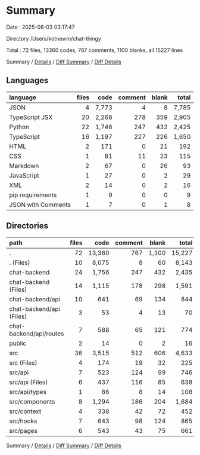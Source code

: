 # Summary

Date : 2025-06-03 03:17:47

Directory /Users/kotnewm/chat-thingy

Total : 72 files,  13360 codes, 767 comments, 1100 blanks, all 15227 lines

Summary / [Details](details.md) / [Diff Summary](diff.md) / [Diff Details](diff-details.md)

## Languages
| language | files | code | comment | blank | total |
| :--- | ---: | ---: | ---: | ---: | ---: |
| JSON | 4 | 7,773 | 4 | 8 | 7,785 |
| TypeScript JSX | 20 | 2,268 | 278 | 359 | 2,905 |
| Python | 22 | 1,746 | 247 | 432 | 2,425 |
| TypeScript | 16 | 1,197 | 227 | 226 | 1,650 |
| HTML | 2 | 171 | 0 | 21 | 192 |
| CSS | 1 | 81 | 11 | 23 | 115 |
| Markdown | 2 | 67 | 0 | 26 | 93 |
| JavaScript | 1 | 27 | 0 | 2 | 29 |
| XML | 2 | 14 | 0 | 2 | 16 |
| pip requirements | 1 | 9 | 0 | 0 | 9 |
| JSON with Comments | 1 | 7 | 0 | 1 | 8 |

## Directories
| path | files | code | comment | blank | total |
| :--- | ---: | ---: | ---: | ---: | ---: |
| . | 72 | 13,360 | 767 | 1,100 | 15,227 |
| . (Files) | 10 | 8,075 | 8 | 60 | 8,143 |
| chat-backend | 24 | 1,756 | 247 | 432 | 2,435 |
| chat-backend (Files) | 14 | 1,115 | 178 | 298 | 1,591 |
| chat-backend/api | 10 | 641 | 69 | 134 | 844 |
| chat-backend/api (Files) | 3 | 53 | 4 | 13 | 70 |
| chat-backend/api/routes | 7 | 588 | 65 | 121 | 774 |
| public | 2 | 14 | 0 | 2 | 16 |
| src | 36 | 3,515 | 512 | 606 | 4,633 |
| src (Files) | 4 | 174 | 19 | 32 | 225 |
| src/api | 7 | 523 | 124 | 99 | 746 |
| src/api (Files) | 6 | 437 | 116 | 85 | 638 |
| src/api/types | 1 | 86 | 8 | 14 | 108 |
| src/components | 8 | 1,294 | 186 | 204 | 1,684 |
| src/context | 4 | 338 | 42 | 72 | 452 |
| src/hooks | 7 | 643 | 98 | 124 | 865 |
| src/pages | 6 | 543 | 43 | 75 | 661 |

Summary / [Details](details.md) / [Diff Summary](diff.md) / [Diff Details](diff-details.md)
